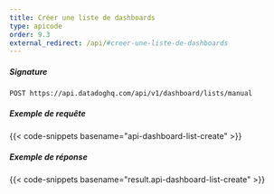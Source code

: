 ```yaml
---
title: Créer une liste de dashboards
type: apicode
order: 9.3
external_redirect: /api/#creer-une-liste-de-dashboards
---
```


##### Signature

`POST https://api.datadoghq.com/api/v1/dashboard/lists/manual`

##### Exemple de requête

{{< code-snippets basename="api-dashboard-list-create" >}}

##### Exemple de réponse

{{< code-snippets basename="result.api-dashboard-list-create" >}}
